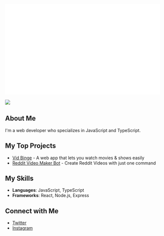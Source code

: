 ![](https://raw.githubusercontent.com/joshholly/github-stats/master/generated/overview.svg#gh-dark-mode-only)

![](https://raw.githubusercontent.com/joshhollt/github-stats/master/generated/languages.svg#gh-dark-mode-only)

## About Me
I'm a web developer who specializes in JavaScript and TypeScript.

## My Top Projects
- [Vid Binge](https://github.com/joshholly/vidbinge) - A web app that lets you watch movies & shows easily
- [Reddit Video Maker Bot](https://github.com/joshholly/RedditVideoMakerBot) - Create Reddit Videos with just one command

## My Skills
- **Languages**: JavaScript, TypeScript
- **Frameworks**: React, Node.js, Express

## Connect with Me
- [Twitter](https://twitter.com/xss)
- [Instagram](https://instagram.com/wafflehacker)
